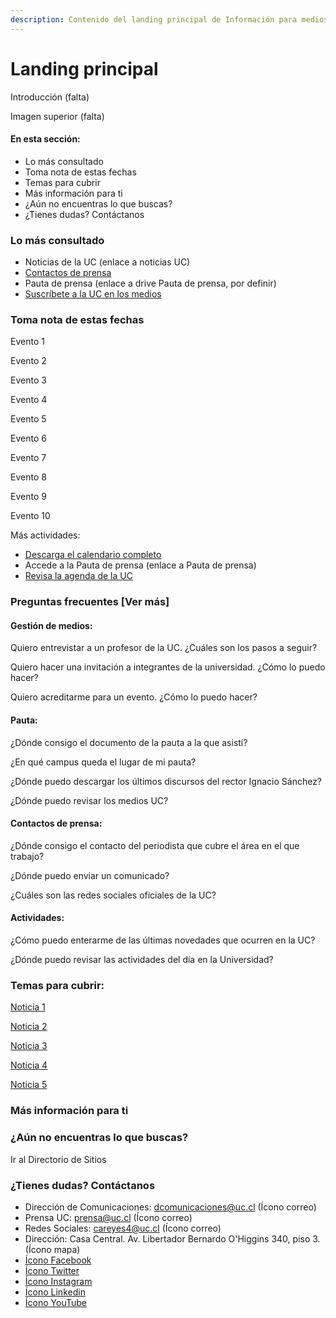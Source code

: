 ```yaml
---
description: Contenido del landing principal de Información para medios.
---
```


# Landing principal

Introducción \(falta\)

Imagen superior \(falta\)

#### En esta sección:

* Lo más consultado
* Toma nota de estas fechas
* Temas para cubrir
* Más información para ti
* ¿Aún no encuentras lo que buscas?
* ¿Tienes dudas? Contáctanos

### Lo más consultado

* Noticias de la UC \(enlace a noticias UC\)
* [Contactos de prensa](../contacos-de-prensa.md)
* Pauta de prensa \(enlace a drive Pauta de prensa, por definir\)
* [Suscríbete a la UC en los medios](../../home/uc-en-los-medios.md)

### Toma nota de estas fechas

Evento 1

Evento 2

Evento 3

Evento 4

Evento 5

Evento 6

Evento 7

Evento 8

Evento 9

Evento 10

Más actividades:

* [Descarga el calendario completo](http://admisionyregistros.uc.cl/images/pdf/calendarioUC/calendario_academico_2019.pdf)
* Accede a la Pauta de prensa \(enlace a Pauta de prensa\)
* [Revisa la agenda de la UC](http://agenda.uc.cl)

### Preguntas frecuentes \[Ver más\]

#### Gestión de medios:

Quiero entrevistar a un profesor de la UC. ¿Cuáles son los pasos a seguir? 

Quiero hacer una invitación a integrantes de la universidad. ¿Cómo lo puedo hacer? 

Quiero acreditarme para un evento. ¿Cómo lo puedo hacer?

#### Pauta:

¿Dónde consigo el documento de la pauta a la que asistí? 

¿En qué campus queda el lugar de mi pauta? 

¿Dónde puedo descargar los últimos discursos del rector Ignacio Sánchez? 

¿Dónde puedo revisar los medios UC?

#### Contactos de prensa:

¿Dónde consigo el contacto del periodista que cubre el área en el que trabajo? 

¿Dónde puedo enviar un comunicado? 

¿Cuáles son las redes sociales oficiales de la UC?

#### Actividades:

¿Cómo puedo enterarme de las últimas novedades que ocurren en la UC?

¿Dónde puedo revisar las actividades del día en la Universidad?

### Temas para cubrir:

[Noticia 1 ](temas-para-cubrir/noticia-1-info-para-medios.md)

[Noticia 2](temas-para-cubrir/noticia-2-info-para-medios.md)

[Noticia 3](temas-para-cubrir/noticia-3-info-para-medios.md)

[Noticia 4](temas-para-cubrir/noticia-4-info-para-medios.md)

[Noticia 5](temas-para-cubrir/noticia-5-info-para-medios.md)

### Más información para ti

### ¿Aún no encuentras lo que buscas?

Ir al Directorio de Sitios

### ¿Tienes dudas? Contáctanos

* Dirección de Comunicaciones: dcomunicaciones@uc.cl \(Ícono correo\)
* Prensa UC: prensa@uc.cl \(Ícono correo\)
* Redes Sociales: careyes4@uc.cl \(Ícono correo\)
* Dirección: Casa Central. Av. Libertador Bernardo O'Higgins 340, piso 3. \(Ícono mapa\)
* [Ícono Facebook](http://facebook.com/ucatolica)
* [Ícono Twitter](http://twitter.com/ucatolica)
* [Ícono Instagram](http://instagram.com/ucatolicaoficial)
* [Ícono Linkedin](https://linkedin.com/school/pontificia-universidad-cat-lica-de-chile/)
* [Ícono YouTube](http://youtube.com/pucatolica)

